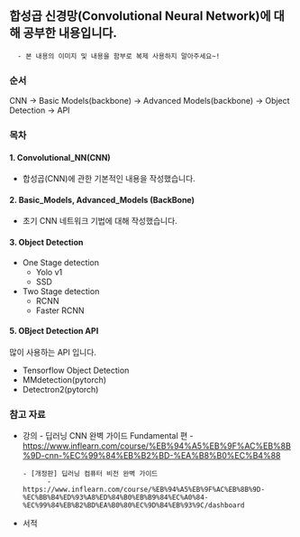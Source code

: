 ## 합성곱 신경망(Convolutional Neural Network)에 대해 공부한 내용입니다.
      - 본 내용의 이미지 및 내용을 함부로 복제 사용하지 말아주세요~!
      
### 순서
CNN ->  Basic Models(backbone) -> Advanced Models(backbone) -> Object Detection -> API

### 목차 
#### 1. Convolutional_NN(CNN)
 - 합성곱(CNN)에 관한 기본적인 내용을 작성했습니다.
   
#### 2. Basic_Models, Advanced_Models (BackBone)
 - 초기 CNN 네트워크 기법에 대해 작성했습니다. 

#### 3. Object Detection
 - One Stage detection
      - Yolo v1
      - SSD
 - Two Stage detection
      - RCNN
      - Faster RCNN

#### 5. OBject Detection API
많이 사용하는 API 입니다.
- Tensorflow Object Detection
- MMdetection(pytorch)
- Detectron2(pytorch)


### 참고 자료
- 강의
      - 딥러닝 CNN 완벽 가이드 Fundamental 편
            - https://www.inflearn.com/course/%EB%94%A5%EB%9F%AC%EB%8B%9D-cnn-%EC%99%84%EB%B2%BD-%EA%B8%B0%EC%B4%88

      - [개정판] 딥러닝 컴퓨터 비전 완벽 가이드
            -  https://www.inflearn.com/course/%EB%94%A5%EB%9F%AC%EB%8B%9D-%EC%BB%B4%ED%93%A8%ED%84%B0%EB%B9%84%EC%A0%84-%EC%99%84%EB%B2%BD%EA%B0%80%EC%9D%B4%EB%93%9C/dashboard

- 서적  
